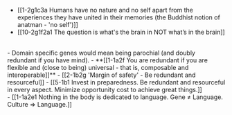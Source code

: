 - [[1-2g1c3a Humans have no nature and no self apart from the experiences they have united in their memories (the Buddhist notion of anatman - 'no self')]]
- [[10-2g1f2a1 The question is what's the brain in NOT what’s in the brain]]
<br>
- Domain specific genes would mean being parochial (and doubly redundant if you have mind). 
- **[[1-1a2f You are redundant if you are flexible and (close to being) universal - that is, composable and interoperable]]**
  - [[2-1b2g 'Margin of safety' - Be redundant and resourceful]]
  - [[5-1b1 Invest in preparedness. Be redundant and resourceful in every aspect. Minimize opportunity cost to achieve great things.]]
<br>
- [[1-1a2e1 Nothing in the body is dedicated to language. Gene ≠ Language. Culture ⇒ Language.]]